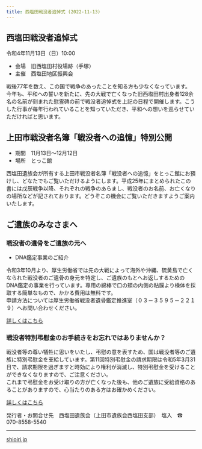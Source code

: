 ```yaml
---
title: 西塩田戦没者追悼式 (2022-11-13)
---
```

## 西塩田戦没者追悼式

令和4年11月13日（日）10:00

* 会場　旧西塩田村役場跡（手塚）
* 主催　西塩田地区振興会

戦後77年を数え、この国で戦争のあったことを知る方も少なくなっています。今年も、平和への誓いを新たに、先の大戦で亡くなった旧西塩田村出身者128余名の名前が刻まれた慰霊碑の前で戦没者追悼式を上記の日程で開催します。こうした行事が毎年行われていることを知っていただき、平和への想いを巡らせていただければと思います。

## 上田市戦没者名簿「戦没者への追憶」特別公開

* 期間　11月13日〜12月12日
* 場所　とっこ館

西塩田遺族会が所有する上田市戦没者名簿「戦没者への追憶」をとっこ館にお預けし、どなたでもご覧いただけるようにします。平成25年にまとめられたこの書には戊辰戦争以降、それぞれの戦争のあらまし、戦没者のお名前、お亡くなりの場所などが記されております。どうぞこの機会にご覧いただきますようご案内いたします。

## ご遺族のみなさまへ

### 戦没者の遺骨をご遺族の元へ

* DNA鑑定事業のご紹介

令和3年10月より、厚生労働省では先の大戦によって海外や沖縄、硫黄島で亡くなられた戦没者のご遺骨の身元を特定し、ご遺族のもとへお返しするためのDNA鑑定の事業を行っています。専用の綿棒で口の頬の内側の粘膜より検体を採取する簡単なもので、かかる費用は無料です。  
申請方法については厚生労働省戦没者遺骨鑑定推進室（０３－３５９５－２２１９）へお問い合わせください。

[詳しくはこちら](https://www.mhlw.go.jp/stf/seisakunitsuite/bunya/0000137645_00006.html)

### 戦没者特別弔慰金のお手続きをお忘れではありませんか？

戦没者等の尊い犠牲に思いをいたし、弔慰の意を表すため、国は戦没者等のご遺族に特別弔慰金を支給しています。第11回特別弔慰金の請求期限は令和5年3月31日で、請求期限を過ぎますと時効により権利が消滅し、特別弔慰金を受けることができなくなりますので、ご注意ください。  
これまで弔慰金をお受け取りの方が亡くなった後も、他のご遺族に受給資格のあることがありますので、心当たりのある方はお確かめください。

[詳しくはこちら](https://www.mhlw.go.jp/stf/seisakunitsuite/bunya/0000137645_00003.html)

発行者・お問合せ先　西塩田遺族会（上田市遺族会西塩田支部）　塩入　☎ 070-8558-5540

---
[shioiri.jp](https://shioiri.jp)